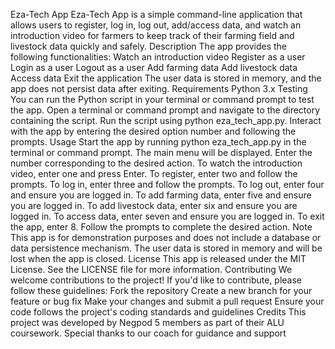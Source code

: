 Eza-Tech App
Eza-Tech App is a simple command-line application that allows users to register, log in, log out, add/access data, and watch an introduction video for farmers to keep track of their farming field and livestock data quickly and safely. 
Description
The app provides the following functionalities:
Watch an introduction video
Register as a user
Login as a user
Logout as a user
Add farming data
Add livestock data
Access data
Exit the application
The user data is stored in memory, and the app does not persist data after exiting.
Requirements
Python 3.x
Testing
You can run the Python script in your terminal or command prompt to test the app.
Open a terminal or command prompt and navigate to the directory containing the script.
Run the script using python eza_tech_app.py.
Interact with the app by entering the desired option number and following the prompts.
Usage
Start the app by running python eza_tech_app.py in the terminal or command prompt.
The main menu will be displayed. Enter the number corresponding to the desired action.
To watch the introduction video, enter one and press Enter.
To register, enter two and follow the prompts.
To log in, enter three and follow the prompts.
To log out, enter four and ensure you are logged in.
To add farming data, enter five and ensure you are logged in.
To add livestock data, enter six and ensure you are logged in.
To access data, enter seven and ensure you are logged in.
To exit the app, enter 8.
Follow the prompts to complete the desired action.
Note
This app is for demonstration purposes and does not include a database or data persistence mechanism. The user data is stored in memory and will be lost when the app is closed.
License
This app is released under the MIT License. See the LICENSE file for more information.
Contributing
We welcome contributions to the project! If you'd like to contribute, please follow these guidelines:
Fork the repository
Create a new branch for your feature or bug fix
Make your changes and submit a pull request
Ensure your code follows the project's coding standards and guidelines
Credits
This project was developed by Negpod 5 members as part of their ALU coursework. Special thanks to our coach for guidance and support
